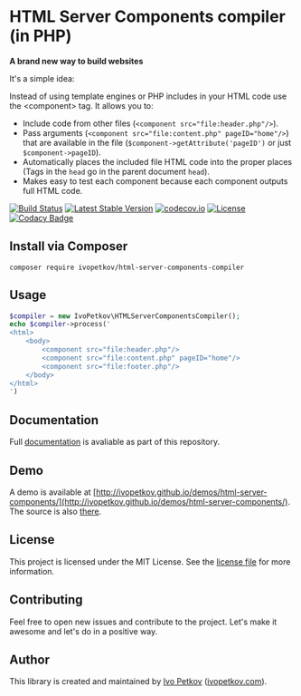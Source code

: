 # HTML Server Components compiler (in PHP)

**A brand new way to build websites**

It's a simple idea:

Instead of using template engines or PHP includes in your HTML code use the &lt;component&gt; tag. It allows you to:
- Include code from other files (`<component src="file:header.php"/>`).
- Pass arguments (`<component src="file:content.php" pageID="home"/>`) that are available in the file (`$component->getAttribute('pageID')` or just `$component->pageID`).
- Automatically places the included file HTML code into the proper places (Tags in the `head` go in the parent document `head`).
- Makes easy to test each component because each component outputs full HTML code.

[![Build Status](https://travis-ci.org/ivopetkov/html-server-components-compiler.svg)](https://travis-ci.org/ivopetkov/html-server-components-compiler)
[![Latest Stable Version](https://poser.pugx.org/ivopetkov/html-server-components-compiler/v/stable)](https://packagist.org/packages/ivopetkov/html-server-components-compiler)
[![codecov.io](https://codecov.io/github/ivopetkov/html-server-components-compiler/coverage.svg?branch=master)](https://codecov.io/github/ivopetkov/html-server-components-compiler?branch=master)
[![License](https://poser.pugx.org/ivopetkov/html-server-components-compiler/license)](https://packagist.org/packages/ivopetkov/html-server-components-compiler)
[![Codacy Badge](https://api.codacy.com/project/badge/Grade/a27773a51b56467f9e1c240c2a2bd2d0)](https://www.codacy.com/app/ivo_2/html-server-components-compiler)

## Install via Composer

```shell
composer require ivopetkov/html-server-components-compiler
```

## Usage

```php
$compiler = new IvoPetkov\HTMLServerComponentsCompiler();
echo $compiler->process('
<html>
    <body>
        <component src="file:header.php"/>
        <component src="file:content.php" pageID="home"/>
        <component src="file:footer.php"/>
    </body>
</html>
')
```


## Documentation

Full [documentation](https://github.com/ivopetkov/html-server-components-compiler/blob/master/docs/markdown/index.md) is avaliable as part of this repository.

## Demo

A demo is available at [http://ivopetkov.github.io/demos/html-server-components/](http://ivopetkov.github.io/demos/html-server-components/). The source is also [there](https://github.com/ivopetkov/ivopetkov.github.io/tree/master/demos/html-server-components/).

## License
This project is licensed under the MIT License. See the [license file](https://github.com/ivopetkov/html-server-components-compiler/blob/master/LICENSE) for more information.

## Contributing
Feel free to open new issues and contribute to the project. Let's make it awesome and let's do in a positive way.

## Author
This library is created and maintained by [Ivo Petkov](https://github.com/ivopetkov/) ([ivopetkov.com](https://ivopetkov.com)).
